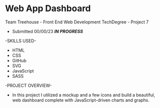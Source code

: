 # Web App Dashboard

Team Treehouse - Front End Web Development TechDegree - Project 7

  - Submitted 00/00/23 ***IN PROGRESS***

-SKILLS USED-
* HTML
* CSS
* GitHub
* SVG
* JavaScript
* SASS

-PROJECT OVERVIEW-
* In this project I utilized a mockup and a few icons and build a beautiful, web dashboard complete with JavaScript-driven charts and graphs.